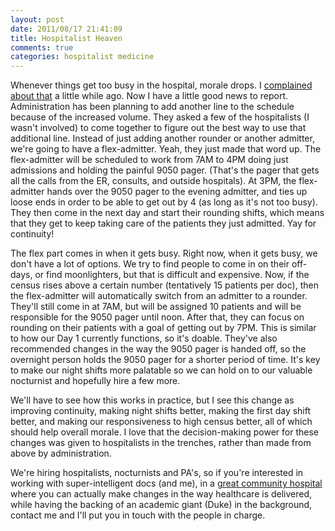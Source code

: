 ```yaml
---
layout: post
date: 2011/08/17 21:41:09
title: Hospitalist Heaven
comments: true
categories: hospitalist medicine
---
```


Whenever things get too busy in the hospital, morale drops. I
[complained about that](/blog/2011/08/06/when-i-get-too-busy) a little
while ago. Now I have a little good news to report. Administration has
been planning to add another line to the schedule because of the
increased volume. They asked a few of the hospitalists (I wasn't
involved) to come together to figure out the best way to use that
additional line. Instead of just adding another rounder or another
admitter, we're going to have a flex-admitter. Yeah, they just made
that word up. The flex-admitter will be scheduled to work from 7AM to
4PM doing just admissions and holding the painful 9050 pager. (That's
the pager that gets all the calls from the ER, consults, and outside
hospitals). At 3PM, the flex-admitter hands over the 9050 pager to the
evening admitter, and ties up loose ends in order to be able to get
out by 4 (as long as it's not too busy). They then come in the next
day and start their rounding shifts, which means that they get to keep
taking care of the patients they just admitted. Yay for continuity!

The flex part comes in when it gets busy. Right now, when it gets
busy, we don't have a lot of options. We try to find people to come in
on their off-days, or find moonlighters, but that is difficult and
expensive. Now, if the census rises above a certain number
(tentatively 15 patients per doc), then the flex-admitter will
automatically switch from an admitter to a rounder. They'll still come
in at 7AM, but will be assigned 10 patients and will be responsible
for the 9050 pager until noon. After that, they can focus on rounding
on their patients with a goal of getting out by 7PM. This is similar
to how our Day 1 currently functions, so it's doable. They've also
recommended changes in the way the 9050 pager is handed off, so the
overnight person holds the 9050 pager for a shorter period of
time. It's key to make our night shifts more palatable so we can hold
on to our valuable nocturnist and hopefully hire a few more.

We'll have to see how this works in practice, but I see this change as
improving continuity, making night shifts better, making the first day
shift better, and making our responsiveness to high census better, all
of which should help overall morale. I love that the decision-making
power for these changes was given to hospitalists in the trenches,
rather than made from above by administration.

We're hiring hospitalists, nocturnists and PA's, so if you're
interested in working with super-intelligent docs (and me), in a
[great community hospital](http://www.durhamregional.org) where you
can actually make changes in the way healthcare is delivered, while
having the backing of an academic giant (Duke) in the background,
contact me and I'll put you in touch with the people in charge.
